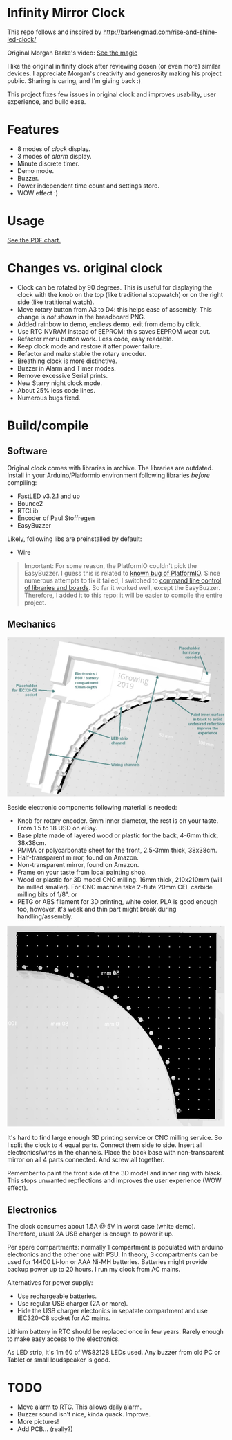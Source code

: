 # Infinity Mirror Clock

This repo follows and inspired by http://barkengmad.com/rise-and-shine-led-clock/

Original Morgan Barke's video:
[See the magic](https://youtu.be/YErWfe0aTiQ "Yoohoo!")

I like the original inifinity clock after reviewing dosen (or even more) similar devices. I appreciate Morgan's creativity and generosity making his project public. Sharing is caring, and I'm giving back :)

This project fixes few issues in original clock and improves usability, user experience, and build ease.

# Features
- 8 modes of _clock_ display.
- 3 modes of _alarm_ display.
- Minute discrete timer.
- Demo mode.
- Buzzer.
- Power independent time count and settings store.
- WOW effect :)

# Usage
[See the PDF chart.](Infinity%20mirror%20clock%20user%20guide.pdf)


# Changes vs. original clock
- Clock can be rotated by 90 degrees. This is useful for displaying the clock with the knob on the top (like traditional stopwatch) or on the right side (like tratitional watch).
- Move rotary button from A3 to D4: this helps ease of assembly. This change is *not shown* in the breadboard PNG.
- Added rainbow to demo, endless demo, exit from demo by click.
- Use RTC NVRAM instead of EEPROM: this saves EEPROM wear out.
- Refactor menu button work. Less code, easy readable.
- Keep clock mode and restore it after power failure.
- Refactor and make stable the rotary encoder.
- Breathing clock is more distinctive.
- Buzzer in Alarm and Timer modes.
- Remove excessive Serial prints.
- New Starry night clock mode.
- About 25% less code lines.
- Numerous bugs fixed.

# Build/compile
## Software
Original clock comes with libraries in archive. The libraries are outdated. Install in your Arduino/Platformio environment following libraries _before_ compiling:
- FastLED v3.2.1 and up
- Bounce2
- RTCLib
- Encoder of Paul Stoffregen
- EasyBuzzer

Likely, following libs are preinstalled by default:
- Wire

> Important: For some reason, the PlatformIO couldn't pick the EasyBuzzer. I guess this is related to [known bug of PlatformIO](https://community.platformio.org/t/platformio-home-page-cant-open/2768). Since numerous attempts to fix it failed, I switched to [command line control of libraries and boards](https://docs.platformio.org/en/latest/userguide/lib/index.html). So far it worked well, except the EasyBuzzer. Therefore, I added it to this repo: it will be easier to compile the entire project.

## Mechanics
![Back side of 3D model](stl_back.jpg)

Beside electronic components following material is needed:
- Knob for rotary encoder. 6mm inner diameter, the rest is on your taste. From 1.5 to 18 USD on eBay.
- Base plate made of layered wood or plastic for the back, 4-6mm thick, 38x38cm.
- PMMA or polycarbonate sheet for the front, 2.5-3mm thick, 38x38cm.
- Half-transparent mirror, found on Amazon.
- Non-transparent mirror, found on Amazon.
- Frame on your taste from local painting shop.
- Wood or plastic for 3D model CNC milling. 16mm thick, 210x210mm (will be milled smaller). For CNC machine take 2-flute 20mm CEL carbide milling bits of 1/8".
or
- PETG or ABS filament for 3D printing, white color. PLA is good enough too, however, it's weak and thin part might break during handling/assembly.

![Front side of 3D model](stl_front.jpg)

It's hard to find large enough 3D printing service or CNC milling service. So I split the clock to 4 equal parts. Connect them side to side. Insert all electronics/wires in the channels. Place the back base with non-transparent mirror on all 4 parts connected. And screw all together.

Remember to paint the front side of the 3D model and inner ring with black. This stops unwanted repflections and improves the user experience (WOW effect).

## Electronics
The clock consumes about 1.5A @ 5V in worst case (white demo). Therefore, usual 2A USB charger is enough to power it up.

Per spare compartments: normally 1 compartment is populated with arduino electronics and the other one with PSU. In theory, 3 compartments can be used for 14400 Li-Ion or AAA Ni-MH batteries. Batteries might provide backup power up to 20 hours. I run my clock from AC mains.

Alternatives for power supply:
- Use rechargeable batteries.
- Use regular USB charger (2A or more).
- Hide the USB charger electonics in sepatate compartment and use IEC320-C8 socket for AC mains.

Lithium battery in RTC should be replaced once in few years. Rarely enough to make easy access to the electronics.

As LED strip, it's 1m 60 of WS8212B LEDs used. Any buzzer from old PC or Tablet or small loudspeaker is good.

# TODO
- Move alarm to RTC. This allows daily alarm.
- Buzzer sound isn't nice, kinda quack. Improve.
- More pictures!
- Add PCB... (really?)

